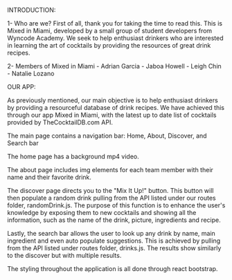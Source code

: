 <!-- This project was bootstrapped with [Create React App](https://github.com/facebook/create-react-app).

## Available Scripts

In the project directory, you can run:

### `npm start`

Runs the app in the development mode.<br>
Open [http://localhost:3000](http://localhost:3000) to view it in the browser.

The page will reload if you make edits.<br>
You will also see any lint errors in the console.

### `npm test`

Launches the test runner in the interactive watch mode.<br>
See the section about [running tests](https://facebook.github.io/create-react-app/docs/running-tests) for more information.

### `npm run build`

Builds the app for production to the `build` folder.<br>
It correctly bundles React in production mode and optimizes the build for the best performance.

The build is minified and the filenames include the hashes.<br>
Your app is ready to be deployed!

See the section about [deployment](https://facebook.github.io/create-react-app/docs/deployment) for more information.

### `npm run eject`

**Note: this is a one-way operation. Once you `eject`, you can’t go back!**

If you aren’t satisfied with the build tool and configuration choices, you can `eject` at any time. This command will remove the single build dependency from your project.

Instead, it will copy all the configuration files and the transitive dependencies (Webpack, Babel, ESLint, etc) right into your project so you have full control over them. All of the commands except `eject` will still work, but they will point to the copied scripts so you can tweak them. At this point you’re on your own.

You don’t have to ever use `eject`. The curated feature set is suitable for small and middle deployments, and you shouldn’t feel obligated to use this feature. However we understand that this tool wouldn’t be useful if you couldn’t customize it when you are ready for it.

## Learn More

You can learn more in the [Create React App documentation](https://facebook.github.io/create-react-app/docs/getting-started).

To learn React, check out the [React documentation](https://reactjs.org/).

### Code Splitting

This section has moved here: https://facebook.github.io/create-react-app/docs/code-splitting

### Analyzing the Bundle Size

This section has moved here: https://facebook.github.io/create-react-app/docs/analyzing-the-bundle-size

### Making a Progressive Web App

This section has moved here: https://facebook.github.io/create-react-app/docs/making-a-progressive-web-app

### Advanced Configuration

This section has moved here: https://facebook.github.io/create-react-app/docs/advanced-configuration

### Deployment

This section has moved here: https://facebook.github.io/create-react-app/docs/deployment

### `npm run build` fails to minify

This section has moved here: https://facebook.github.io/create-react-app/docs/troubleshooting#npm-run-build-fails-to-minify -->

INTRODUCTION:

1- Who are we?
  First of all, thank you for taking the time to read this. This is Mixed in Miami, developed by a small group of student developers from Wyncode Academy. We seek to help enthusiast drinkers who are interested in learning the art of cocktails by providing the resources of great drink recipes.

2- Members of Mixed in Miami
    - Adrian Garcia
    - Jaboa Howell
    - Leigh Chin
    - Natalie Lozano

OUR APP:

As previously mentioned, our main objective is to help enthusiast drinkers by providing a resourceful database of drink recipes. We have achieved this through our app Mixed in Miami, with the latest up to date list of cocktails provided by TheCocktailDB.com API.

The main page contains a navigation bar: Home, About, Discover, and Search bar

The home page has a background mp4 video. 

The about page includes img elements for each team member with their name and their favorite drink.

The discover page directs you to the "Mix It Up!" button. This button will then populate a random drink pulling from the API listed under our routes folder, randomDrink.js. The purpose of this function is to enhance the user's knowledge by exposing them to new cocktails and showing all the information, such as the name of the drink, picture, ingredients and recipe.

 Lastly, the search bar allows the user to look up any drink by name, main ingredient and even auto populate suggestions. This is achieved by pulling from the API listed under routes folder, drinks.js. The results show similarly to the discover but with multiple results. 
 
The styling throughout the application is  all done through react bootstrap.

 





